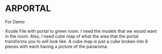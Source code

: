 # ARPORTAL
For Demo

Xcode File with portal to green room. I need the models that we would want in the room. 
Also, I need cube map of what the area that the portal transforms you to will look like. A cube map is just a cube broken into 6 pieces with each having a picture of the panaroma. 
